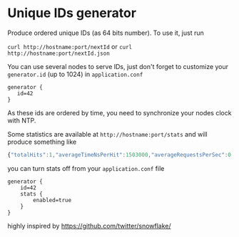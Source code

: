 Unique IDs generator
=====================================

Produce ordered unique IDs (as 64 bits number). To use it, just run

`curl http://hostname:port/nextId` or `curl http://hostname:port/nextId.json`

You can use several nodes to serve IDs, just don't forget to customize your `generator.id` (up to 1024) in `application.conf`

```
generator {
   id=42
}
```

As these ids are ordered by time, you need to synchronize your nodes clock with NTP.

Some statistics are available at `http://hostname:port/stats` and will produce something like

```javascript
{"totalHits":1,"averageTimeNsPerHit":1503000,"averageRequestsPerSec":0.0}
```

you can turn stats off from your `application.conf` file

```
generator {
    id=42
    stats {
        enabled=true
    }
}
```

highly inspired by https://github.com/twitter/snowflake/
